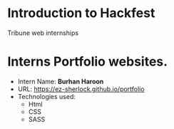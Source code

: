 # Introduction to Hackfest

Tribune web internships

# Interns Portfolio websites.

 - Intern Name: **Burhan Haroon**
 - URL: https://ez-sherlock.github.io/portfolio
 - Technologies used:
	 - Html
	 - CSS
	 - SASS

